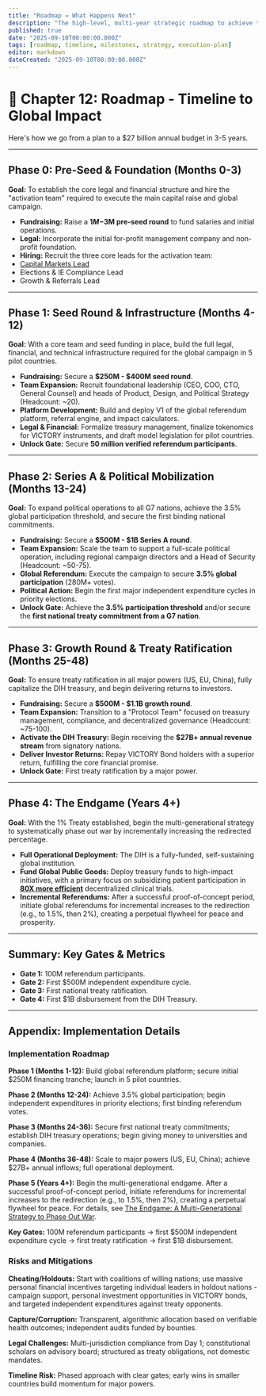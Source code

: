 ```yaml
---
title: "Roadmap → What Happens Next"
description: "The high-level, multi-year strategic roadmap to achieve the 1% Treaty, from initial pre-seed funding to activating the multi-billion dollar DIH Treasury."
published: true
date: "2025-09-10T00:00:00.000Z"
tags: [roadmap, timeline, milestones, strategy, execution-plan]
editor: markdown
dateCreated: "2025-09-10T00:00:00.000Z"
---
```


# 📖 Chapter 12: Roadmap - Timeline to Global Impact

Here's how we go from a plan to a $27 billion annual budget in 3-5 years.

---

## Phase 0: Pre-Seed & Foundation (Months 0-3)

**Goal:** To establish the core legal and financial structure and hire the "activation team" required to execute the main capital raise and global campaign.

- **Fundraising:** Raise a **$1M-$3M pre-seed round** to fund salaries and initial operations.
- **Legal:** Incorporate the initial for-profit management company and non-profit foundation.
- **Hiring:** Recruit the three core leads for the activation team:
- [Capital Markets Lead](./careers/capital-markets-lead.md)
- Elections & IE Compliance Lead
- Growth & Referrals Lead

---

## Phase 1: Seed Round & Infrastructure (Months 4-12)

**Goal:** With a core team and seed funding in place, build the full legal, financial, and technical infrastructure required for the global campaign in 5 pilot countries.

- **Fundraising:** Secure a **$250M - $400M seed round**.
- **Team Expansion:** Recruit foundational leadership (CEO, COO, CTO, General Counsel) and heads of Product, Design, and Political Strategy (Headcount: ~20).
- **Platform Development:** Build and deploy V1 of the global referendum platform, referral engine, and impact calculators.
- **Legal & Financial:** Formalize treasury management, finalize tokenomics for VICTORY instruments, and draft model legislation for pilot countries.
- **Unlock Gate:** Secure **50 million verified referendum participants**.

---

## Phase 2: Series A & Political Mobilization (Months 13-24)

**Goal:** To expand political operations to all G7 nations, achieve the 3.5% global participation threshold, and secure the first binding national commitments.

- **Fundraising:** Secure a **$500M - $1B Series A round**.
- **Team Expansion:** Scale the team to support a full-scale political operation, including regional campaign directors and a Head of Security (Headcount: ~50-75).
- **Global Referendum:** Execute the campaign to secure **3.5% global participation** (280M+ votes).
- **Political Action:** Begin the first major independent expenditure cycles in priority elections.
- **Unlock Gate:** Achieve the **3.5% participation threshold** and/or secure the **first national treaty commitment from a G7 nation**.

---

## Phase 3: Growth Round & Treaty Ratification (Months 25-48)

**Goal:** To ensure treaty ratification in all major powers (US, EU, China), fully capitalize the DIH treasury, and begin delivering returns to investors.

- **Fundraising:** Secure a **$500M - $1.1B growth round**.
- **Team Expansion:** Transition to a "Protocol Team" focused on treasury management, compliance, and decentralized governance (Headcount: ~75-100).
- **Activate the DIH Treasury:** Begin receiving the **$27B+ annual revenue stream** from signatory nations.
- **Deliver Investor Returns:** Repay VICTORY Bond holders with a superior return, fulfilling the core financial promise.
- **Unlock Gate:** First treaty ratification by a major power.

---

## Phase 4: The Endgame (Years 4+)

**Goal:** With the 1% Treaty established, begin the multi-generational strategy to systematically phase out war by incrementally increasing the redirected percentage.

- **Full Operational Deployment:** The DIH is a fully-funded, self-sustaining global institution.
- **Fund Global Public Goods:** Deploy treasury funds to high-impact initiatives, with a primary focus on subsidizing patient participation in **[80X more efficient](./proof.md)** decentralized clinical trials.
- **Incremental Referendums:** After a successful proof-of-concept period, initiate global referendums for incremental increases to the redirection (e.g., to 1.5%, then 2%), creating a perpetual flywheel for peace and prosperity.

---

## Summary: Key Gates & Metrics

- **Gate 1:** 100M referendum participants.
- **Gate 2:** First $500M independent expenditure cycle.
- **Gate 3:** First national treaty ratification.
- **Gate 4:** First $1B disbursement from the DIH Treasury.

---

## Appendix: Implementation Details

### Implementation Roadmap

**Phase 1 (Months 1-12):** Build global referendum platform; secure initial $250M financing tranche; launch in 5 pilot countries.

**Phase 2 (Months 12-24):** Achieve 3.5% global participation; begin independent expenditures in priority elections; first binding referendum votes.

**Phase 3 (Months 24-36):** Secure first national treaty commitments; establish DIH treasury operations; begin giving money to universities and companies.

**Phase 4 (Months 36-48):** Scale to major powers (US, EU, China); achieve $27B+ annual inflows; full operational deployment.

**Phase 5 (Years 4+):** Begin the multi-generational endgame. After a successful proof-of-concept period, initiate referendums for incremental increases to the redirection (e.g., to 1.5%, then 2%), creating a perpetual flywheel for peace. For details, see [The Endgame: A Multi-Generational Strategy to Phase Out War](./strategy/the-endgame-phasing-out-war.md).

**Key Gates:** 100M referendum participants → first $500M independent expenditure cycle → first treaty ratification → first $1B disbursement.

### Risks and Mitigations

**Cheating/Holdouts:** Start with coalitions of willing nations; use massive personal financial incentives targeting individual leaders in holdout nations - campaign support, personal investment opportunities in VICTORY bonds, and targeted independent expenditures against treaty opponents.

**Capture/Corruption:** Transparent, algorithmic allocation based on verifiable health outcomes; independent audits funded by bounties.

**Legal Challenges:** Multi-jurisdiction compliance from Day 1; constitutional scholars on advisory board; structured as treaty obligations, not domestic mandates.

**Timeline Risk:** Phased approach with clear gates; early wins in smaller countries build momentum for major powers.
